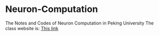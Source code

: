 # Neuron-Computation
The Notes and Codes of Neuron Computation in Peking University
The class website is: [This link](www.cnbc.cmu.edu/~tai/nc19.html) 
